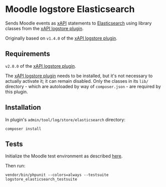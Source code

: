 # Moodle logstore Elasticsearch

Sends Moodle events as [xAPI](http://tincanapi.com/overview/) statements to [Elasticsearch](https://www.elastic.co/products/elasticsearch) using library classes from the [xAPI logstore plugin](https://github.com/xAPI-vle/moodle-logstore_xapi).

Originally based on `v1.4.0` of the [xAPI logstore plugin](https://github.com/xAPI-vle/moodle-logstore_xapi).

## Requirements

`v2.0.0` of the [xAPI logstore plugin](https://github.com/xAPI-vle/moodle-logstore_xapi).

The [xAPI logstore plugin](https://github.com/xAPI-vle/moodle-logstore_xapi) needs to be installed, but it's not necessary to actually activate it; it can remain disabled. Only the classes in its `lib/` directory - which are autoloaded by way of `composer.json` - are required by this plugin.

## Installation

In plugin's `admin/tool/log/store/elasticsearch` directory:

```
composer install
```

## Tests

Initialize the Moodle test environment as described [here](https://docs.moodle.org/dev/PHPUnit).

Then run:

```
vendor/bin/phpunit --colors=always --testsuite logstore_elasticsearch_testsuite
```
